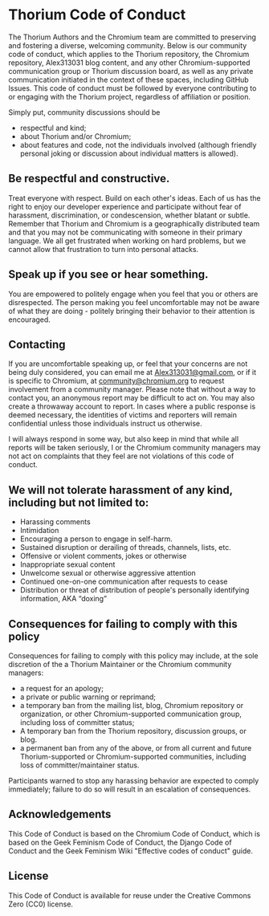 # Thorium Code of Conduct

The Thorium Authors and the Chromium team are committed to preserving and fostering a
diverse, welcoming community. Below is our community code of conduct, which
applies to the Thorium repository, the Chromium repository, Alex313031 blog content, and any other Chromium-supported communication group or Thorium discussion board, as well as any private communication initiated in the context of these
spaces, including GitHub Issues. This code of conduct must be followed by everyone contributing to or engaging with
the Thorium project, regardless of affiliation or position.

Simply put, community discussions should be

 * respectful and kind;
 * about Thorium and/or Chromium;
 * about features and code, not the individuals involved (although friendly personal joking or discussion about individual matters is allowed).

## Be respectful and constructive.

Treat everyone with respect. Build on each other's ideas. Each of us has the
right to enjoy our developer experience and participate without fear of harassment,
discrimination, or condescension, whether blatant or subtle. Remember that
Thorium and Chromium is a geographically distributed team and that you may not be
communicating with someone in their primary language. We all get frustrated
when working on hard problems, but we cannot allow that frustration to turn
into personal attacks.

## Speak up if you see or hear something.

You are empowered to politely engage when you feel that you or others are
disrespected. The person making you feel uncomfortable may not be aware of what
they are doing - politely bringing their behavior to their attention is
encouraged.

## Contacting
If you are uncomfortable speaking up, or feel that your concerns are not being
duly considered, you can email me at Alex313031@gmail.com, or if it is specific to Chromium, at community@chromium.org to request involvement
from a community manager. Please note that without a way to contact you, an anonymous report may be
difficult to act on. You may also create a throwaway account to report. In
cases where a public response is deemed necessary, the identities of victims
and reporters will remain confidential unless those individuals instruct us
otherwise.

I will always respond in some way, but also keep in mind that while all reports will be taken seriously, I or the Chromium community managers may
not act on complaints that they feel are not violations of this code of conduct.

## We will not tolerate harassment of any kind, including but not limited to:

 * Harassing comments
 * Intimidation
 * Encouraging a person to engage in self-harm.
 * Sustained disruption or derailing of threads, channels, lists, etc.
 * Offensive or violent comments, jokes or otherwise
 * Inappropriate sexual content
 * Unwelcome sexual or otherwise aggressive attention
 * Continued one-on-one communication after requests to cease
 * Distribution or threat of distribution of people's personally identifying
   information, AKA “doxing”

## Consequences for failing to comply with this policy

Consequences for failing to comply with this policy may include, at the sole
discretion of the a Thorium Maintainer or the Chromium community managers:

 * a request for an apology;
 * a private or public warning or reprimand;
 * a temporary ban from the mailing list, blog, Chromium repository or
   organization, or other Chromium-supported communication group, including
   loss of committer status;
 * A temporary ban from the Thorium repository, discussion groups, or blog.
 * a permanent ban from any of the above, or from all current and future
   Thorium-supported or Chromium-supported communities, including loss of
   committer/maintainer status.

Participants warned to stop any harassing behavior are expected to comply
immediately; failure to do so will result in an escalation of consequences.

## Acknowledgements

This Code of Conduct is based on the Chromium Code of Conduct, which is based on the Geek Feminism Code of Conduct, the Django
Code of Conduct and the Geek Feminism Wiki "Effective codes of conduct" guide.

## License

This Code of Conduct is available for reuse under the Creative Commons Zero
(CC0) license.
